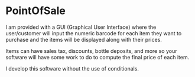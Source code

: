 # PointOfSale

 I am provided with a GUI (Graphical User Interface) where the user/customer will input the numeric barcode for each item they want to purchase and the items will be displayed along with their prices. 
 
 Items can have sales tax, discounts, bottle deposits, and more so your software will have some work to do to compute the final price of each item.
 
I develop this software without the use of conditionals.

